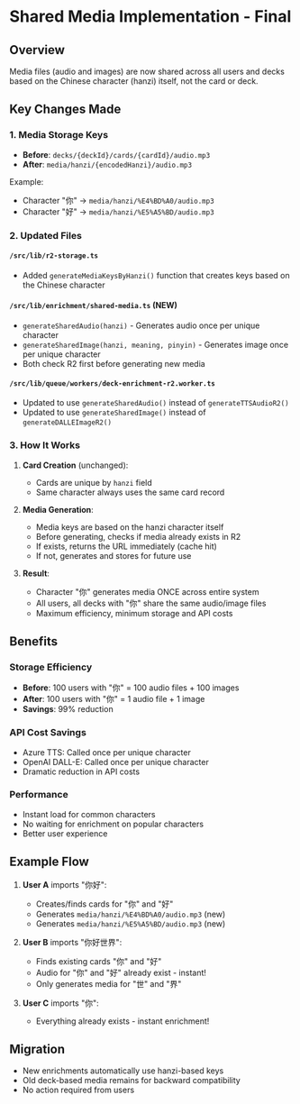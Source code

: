 # Shared Media Implementation - Final

## Overview
Media files (audio and images) are now shared across all users and decks based on the Chinese character (hanzi) itself, not the card or deck.

## Key Changes Made

### 1. Media Storage Keys
- **Before**: `decks/{deckId}/cards/{cardId}/audio.mp3`
- **After**: `media/hanzi/{encodedHanzi}/audio.mp3`

Example:
- Character "你" → `media/hanzi/%E4%BD%A0/audio.mp3`
- Character "好" → `media/hanzi/%E5%A5%BD/audio.mp3`

### 2. Updated Files

#### `/src/lib/r2-storage.ts`
- Added `generateMediaKeysByHanzi()` function that creates keys based on the Chinese character

#### `/src/lib/enrichment/shared-media.ts` (NEW)
- `generateSharedAudio(hanzi)` - Generates audio once per unique character
- `generateSharedImage(hanzi, meaning, pinyin)` - Generates image once per unique character
- Both check R2 first before generating new media

#### `/src/lib/queue/workers/deck-enrichment-r2.worker.ts`
- Updated to use `generateSharedAudio()` instead of `generateTTSAudioR2()`
- Updated to use `generateSharedImage()` instead of `generateDALLEImageR2()`

### 3. How It Works

1. **Card Creation** (unchanged):
   - Cards are unique by `hanzi` field
   - Same character always uses the same card record

2. **Media Generation**:
   - Media keys are based on the hanzi character itself
   - Before generating, checks if media already exists in R2
   - If exists, returns the URL immediately (cache hit)
   - If not, generates and stores for future use

3. **Result**:
   - Character "你" generates media ONCE across entire system
   - All users, all decks with "你" share the same audio/image files
   - Maximum efficiency, minimum storage and API costs

## Benefits

### Storage Efficiency
- **Before**: 100 users with "你" = 100 audio files + 100 images
- **After**: 100 users with "你" = 1 audio file + 1 image
- **Savings**: 99% reduction

### API Cost Savings
- Azure TTS: Called once per unique character
- OpenAI DALL-E: Called once per unique character
- Dramatic reduction in API costs

### Performance
- Instant load for common characters
- No waiting for enrichment on popular characters
- Better user experience

## Example Flow

1. **User A** imports "你好":
   - Creates/finds cards for "你" and "好"
   - Generates `media/hanzi/%E4%BD%A0/audio.mp3` (new)
   - Generates `media/hanzi/%E5%A5%BD/audio.mp3` (new)

2. **User B** imports "你好世界":
   - Finds existing cards "你" and "好"
   - Audio for "你" and "好" already exist - instant!
   - Only generates media for "世" and "界"

3. **User C** imports "你":
   - Everything already exists - instant enrichment!

## Migration
- New enrichments automatically use hanzi-based keys
- Old deck-based media remains for backward compatibility
- No action required from users